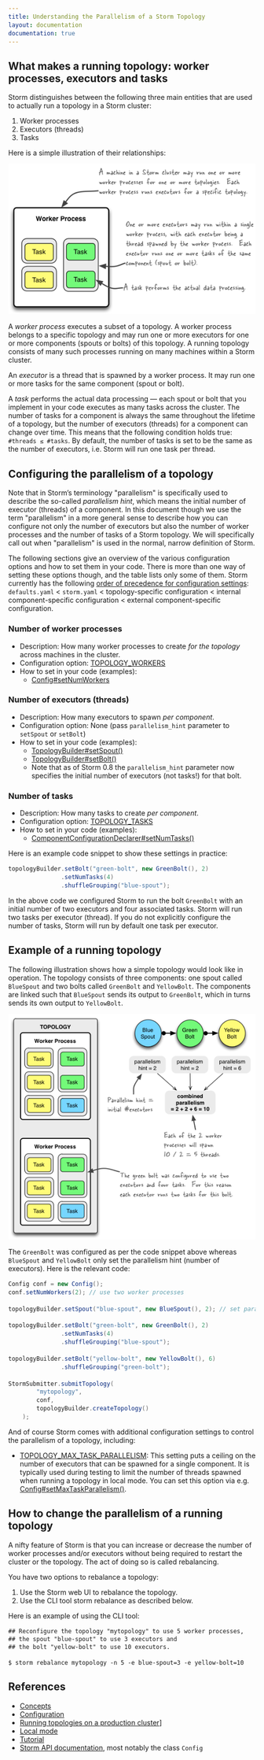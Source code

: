 ```yaml
---
title: Understanding the Parallelism of a Storm Topology
layout: documentation
documentation: true
---
```

## What makes a running topology: worker processes, executors and tasks

Storm distinguishes between the following three main entities that are used to actually run a topology in a Storm cluster:

1. Worker processes
2. Executors (threads)
3. Tasks

Here is a simple illustration of their relationships:

![The relationships of worker processes, executors (threads) and tasks in Storm](images/relationships-worker-processes-executors-tasks.png)

A _worker process_ executes a subset of a topology. A worker process belongs to a specific topology and may run one or more executors for one or more components (spouts or bolts) of this topology. A running topology consists of many such processes running on many machines within a Storm cluster.

An _executor_ is a thread that is spawned by a worker process. It may run one or more tasks for the same component (spout or bolt).

A _task_ performs the actual data processing — each spout or bolt that you implement in your code executes as many tasks across the cluster. The number of tasks for a component is always the same throughout the lifetime of a topology, but the number of executors (threads) for a component can change over time. This means that the following condition holds true: ``#threads ≤ #tasks``. By default, the number of tasks is set to be the same as the number of executors, i.e. Storm will run one task per thread.

## Configuring the parallelism of a topology

Note that in Storm’s terminology "parallelism" is specifically used to describe the so-called _parallelism hint_, which means the initial number of executor (threads) of a component. In this document though we use the term "parallelism" in a more general sense to describe how you can configure not only the number of executors but also the number of worker processes and the number of tasks of a Storm topology. We will specifically call out when "parallelism" is used in the normal, narrow definition of Storm.

The following sections give an overview of the various configuration options and how to set them in your code. There is more than one way of setting these options though, and the table lists only some of them. Storm currently has the following [order of precedence for configuration settings](Configuration.html): ``defaults.yaml`` < ``storm.yaml`` < topology-specific configuration < internal component-specific configuration < external component-specific configuration.

### Number of worker processes

* Description: How many worker processes to create _for the topology_ across machines in the cluster.
* Configuration option: [TOPOLOGY_WORKERS](javadocs/backtype/storm/Config.html#TOPOLOGY_WORKERS)
* How to set in your code (examples):
    * [Config#setNumWorkers](javadocs/backtype/storm/Config.html)

### Number of executors (threads)

* Description: How many executors to spawn _per component_.
* Configuration option: None (pass ``parallelism_hint`` parameter to ``setSpout`` or ``setBolt``)
* How to set in your code (examples):
    * [TopologyBuilder#setSpout()](javadocs/backtype/storm/topology/TopologyBuilder.html)
    * [TopologyBuilder#setBolt()](javadocs/backtype/storm/topology/TopologyBuilder.html)
    * Note that as of Storm 0.8 the ``parallelism_hint`` parameter now specifies the initial number of executors (not tasks!) for that bolt.

### Number of tasks

* Description: How many tasks to create _per component_.
* Configuration option: [TOPOLOGY_TASKS](javadocs/backtype/storm/Config.html#TOPOLOGY_TASKS)
* How to set in your code (examples):
    * [ComponentConfigurationDeclarer#setNumTasks()](javadocs/backtype/storm/topology/ComponentConfigurationDeclarer.html)


Here is an example code snippet to show these settings in practice:

```java
topologyBuilder.setBolt("green-bolt", new GreenBolt(), 2)
               .setNumTasks(4)
               .shuffleGrouping("blue-spout");
```

In the above code we configured Storm to run the bolt ``GreenBolt`` with an initial number of two executors and four associated tasks. Storm will run two tasks per executor (thread). If you do not explicitly configure the number of tasks, Storm will run by default one task per executor.

## Example of a running topology

The following illustration shows how a simple topology would look like in operation. The topology consists of three components: one spout called ``BlueSpout`` and two bolts called ``GreenBolt`` and ``YellowBolt``. The components are linked such that ``BlueSpout`` sends its output to ``GreenBolt``, which in turns sends its own output to ``YellowBolt``.

![Example of a running topology in Storm](images/example-of-a-running-topology.png)

The ``GreenBolt`` was configured as per the code snippet above whereas ``BlueSpout`` and ``YellowBolt`` only set the parallelism hint (number of executors). Here is the relevant code:

```java
Config conf = new Config();
conf.setNumWorkers(2); // use two worker processes

topologyBuilder.setSpout("blue-spout", new BlueSpout(), 2); // set parallelism hint to 2

topologyBuilder.setBolt("green-bolt", new GreenBolt(), 2)
               .setNumTasks(4)
               .shuffleGrouping("blue-spout");

topologyBuilder.setBolt("yellow-bolt", new YellowBolt(), 6)
               .shuffleGrouping("green-bolt");

StormSubmitter.submitTopology(
        "mytopology",
        conf,
        topologyBuilder.createTopology()
    );
```

And of course Storm comes with additional configuration settings to control the parallelism of a topology, including:

* [TOPOLOGY_MAX_TASK_PARALLELISM](javadocs/backtype/storm/Config.html#TOPOLOGY_MAX_TASK_PARALLELISM): This setting puts a ceiling on the number of executors that can be spawned for a single component. It is typically used during testing to limit the number of threads spawned when running a topology in local mode. You can set this option via e.g. [Config#setMaxTaskParallelism()](javadocs/backtype/storm/Config.html#setMaxTaskParallelism(int)).

## How to change the parallelism of a running topology

A nifty feature of Storm is that you can increase or decrease the number of worker processes and/or executors without being required to restart the cluster or the topology. The act of doing so is called rebalancing.

You have two options to rebalance a topology:

1. Use the Storm web UI to rebalance the topology.
2. Use the CLI tool storm rebalance as described below.

Here is an example of using the CLI tool:

```
## Reconfigure the topology "mytopology" to use 5 worker processes,
## the spout "blue-spout" to use 3 executors and
## the bolt "yellow-bolt" to use 10 executors.

$ storm rebalance mytopology -n 5 -e blue-spout=3 -e yellow-bolt=10
```

## References

* [Concepts](Concepts.html)
* [Configuration](Configuration.html)
* [Running topologies on a production cluster](Running-topologies-on-a-production-cluster.html)]
* [Local mode](Local-mode.html)
* [Tutorial](Tutorial.html)
* [Storm API documentation](javadocs/), most notably the class ``Config``

